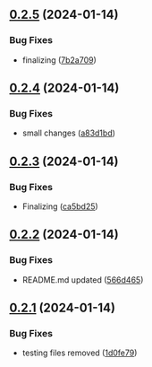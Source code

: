 ## [0.2.5](https://github.com/Energy-Control-no/fleet-flows-autoinstaller/compare/v0.2.4...v0.2.5) (2024-01-14)


### Bug Fixes

* finalizing ([7b2a709](https://github.com/Energy-Control-no/fleet-flows-autoinstaller/commit/7b2a70971647beafb767786b104b8ea445f0a921))



## [0.2.4](https://github.com/Energy-Control-no/fleet-flows-autoinstaller/compare/v0.2.3...v0.2.4) (2024-01-14)


### Bug Fixes

* small changes ([a83d1bd](https://github.com/Energy-Control-no/fleet-flows-autoinstaller/commit/a83d1bd1f6ec38c18d2d0524794b4054996fd610))



## [0.2.3](https://github.com/Energy-Control-no/fleet-flows-autoinstaller/compare/v0.2.2...v0.2.3) (2024-01-14)


### Bug Fixes

* Finalizing ([ca5bd25](https://github.com/Energy-Control-no/fleet-flows-autoinstaller/commit/ca5bd25cd27287acf9508d4abd0b873888cc38f4))



## [0.2.2](https://github.com/Energy-Control-no/fleet-flows-autoinstaller/compare/v0.2.1...v0.2.2) (2024-01-14)


### Bug Fixes

* README.md updated ([566d465](https://github.com/Energy-Control-no/fleet-flows-autoinstaller/commit/566d465fb10e6e167e915963c8431e6102917697))



## [0.2.1](https://github.com/Energy-Control-no/fleet-flows-autoinstaller/compare/v0.2.0...v0.2.1) (2024-01-14)


### Bug Fixes

*  testing files removed ([1d0fe79](https://github.com/Energy-Control-no/fleet-flows-autoinstaller/commit/1d0fe792ab12abeb71f5f317f2fb733469cb3770))



